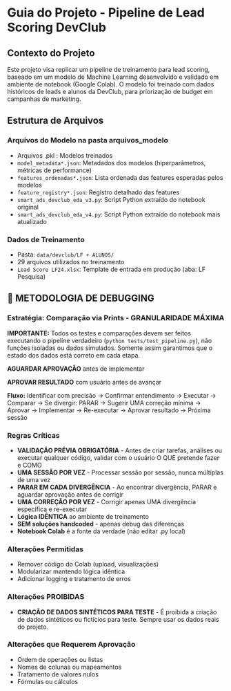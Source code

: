 # Guia do Projeto - Pipeline de Lead Scoring DevClub

## Contexto do Projeto
Este projeto visa replicar um pipeline de treinamento para lead scoring, baseado em um modelo de Machine Learning desenvolvido e validado em ambiente de notebook (Google Colab). O modelo foi treinado com dados históricos de leads e alunos da DevClub, para priorização de budget em campanhas de marketing.

## Estrutura de Arquivos

### Arquivos do Modelo na pasta arquivos_modelo
- Arquivos .pkl : Modelos treinados
- `model_metadata*.json`: Metadados dos modelos (hiperparâmetros, métricas de performance)
- `features_ordenadas*.json`: Lista ordenada das features esperadas pelos modelos
- `feature_registry*.json`: Registro detalhado das features
- `smart_ads_devclub_eda_v3.py`: Script Python extraído do notebook original
- `smart_ads_devclub_eda_v4.py`: Script Python extraído do notebook mais atualizado

### Dados de Treinamento
- Pasta: `data/devclub/LF + ALUNOS/`
- 29 arquivos utilizados no treinamento
- `Lead Score LF24.xlsx`: Template de entrada em produção (aba: LF Pesquisa)

## 🔴 METODOLOGIA DE DEBUGGING

### Estratégia: Comparação via Prints - GRANULARIDADE MÁXIMA

**IMPORTANTE:** Todos os testes e comparações devem ser feitos executando o pipeline verdadeiro (`python tests/test_pipeline.py`), não funções isoladas ou dados simulados. Somente assim garantimos que o estado dos dados está correto em cada etapa.

**AGUARDAR APROVAÇÃO** antes de implementar

**APROVAR RESULTADO** com usuário antes de avançar

**Fluxo:** Identificar com precisão → Confirmar entendimento → Executar → Comparar → Se divergir: PARAR → Sugerir UMA correção mínima → Aprovar → Implementar → Re-executar → Aprovar resultado → Próxima sessão

### Regras Críticas
- **VALIDAÇÃO PRÉVIA OBRIGATÓRIA** - Antes de criar tarefas, análises ou executar qualquer código, validar com o usuário O QUE pretende fazer e COMO
- **UMA SESSÃO POR VEZ** - Processar sessão por sessão, nunca múltiplas de uma vez
- **PARAR EM CADA DIVERGÊNCIA** - Ao encontrar divergência, PARAR e aguardar aprovação antes de corrigir
- **UMA CORREÇÃO POR VEZ** - Corrigir apenas UMA divergência específica e re-executar
- **Lógica IDÊNTICA** ao ambiente de treinamento
- **SEM soluções handcoded** - apenas debug das diferenças
- **Notebook Colab** é a fonte da verdade (não editar .py local)

### Alterações Permitidas
- Remover código do Colab (upload, visualizações)
- Modularizar mantendo lógica idêntica
- Adicionar logging e tratamento de erros

### Alterações PROIBIDAS
- **CRIAÇÃO DE DADOS SINTÉTICOS PARA TESTE** - É proibida a criação de dados sintéticos ou fictícios para teste. Sempre usar os dados reais do projeto.

### Alterações que Requerem Aprovação
- Ordem de operações ou listas
- Nomes de colunas ou mapeamentos
- Tratamento de valores nulos
- Fórmulas ou cálculos